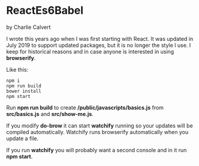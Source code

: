 # ReactEs6Babel

by Charlie Calvert

I wrote this years ago when I was first starting with React. It was updated in July 2019 to support updated packages, but it is no longer the style I use. I keep for historical reasons and in case anyone is interested in using **browserify**.

Like this:

    npm i
    npm run build
    bower install
    npm start
    
Run **npm run build** to create
**/public/javascripts/basics.js** from
**src/basics.js** and **src/show-me.js**.

If you modify **do-brow** it can start **watchify** running so your updates will be compiled automatically. Watchify runs
browserify automatically when you update a file.

If you run **watchify** you will probably want a second console and in it run **npm start**.

